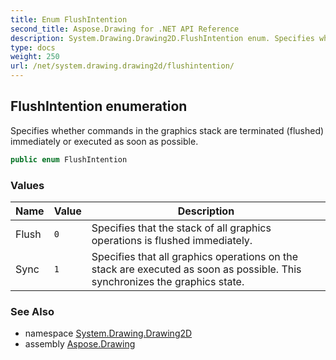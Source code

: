 ```yaml
---
title: Enum FlushIntention
second_title: Aspose.Drawing for .NET API Reference
description: System.Drawing.Drawing2D.FlushIntention enum. Specifies whether commands in the graphics stack are terminated flushed immediately or executed as soon as possible
type: docs
weight: 250
url: /net/system.drawing.drawing2d/flushintention/
---
```

## FlushIntention enumeration

Specifies whether commands in the graphics stack are terminated (flushed) immediately or executed as soon as possible.

```csharp
public enum FlushIntention
```

### Values

| Name | Value | Description |
| --- | --- | --- |
| Flush | `0` | Specifies that the stack of all graphics operations is flushed immediately. |
| Sync | `1` | Specifies that all graphics operations on the stack are executed as soon as possible. This synchronizes the graphics state. |

### See Also

* namespace [System.Drawing.Drawing2D](../../system.drawing.drawing2d/)
* assembly [Aspose.Drawing](../../)


